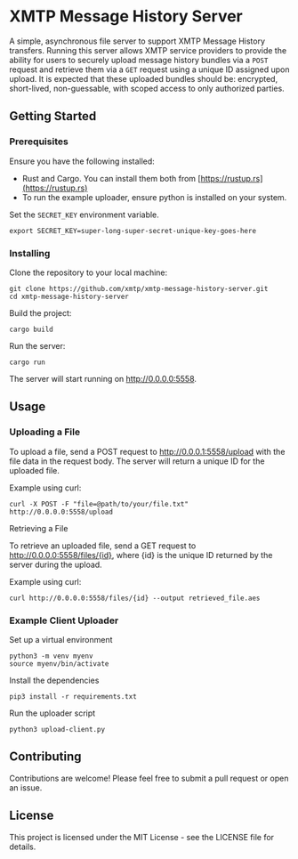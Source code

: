# XMTP Message History Server

A simple, asynchronous file server to support XMTP Message History transfers. Running this server allows XMTP service providers to provide the ability for users to securely upload message history bundles via a `POST` request and retrieve them via a `GET` request using a unique ID assigned upon upload.   It is expected that these uploaded bundles should be: encrypted, short-lived, non-guessable, with scoped access to only authorized parties.

## Getting Started

### Prerequisites

Ensure you have the following installed:

- Rust and Cargo. You can install them both from [https://rustup.rs](https://rustup.rs)
- To run the example uploader, ensure python is installed on your system.

Set the `SECRET_KEY` environment variable.

    export SECRET_KEY=super-long-super-secret-unique-key-goes-here
    

### Installing

Clone the repository to your local machine:

    git clone https://github.com/xmtp/xmtp-message-history-server.git
    cd xmtp-message-history-server

Build the project:

    cargo build

Run the server:

    cargo run

The server will start running on http://0.0.0.0:5558.

## Usage

### Uploading a File

To upload a file, send a POST request to http://0.0.0.1:5558/upload with the file data in the request body. The server will return a unique ID for the uploaded file.

Example using curl:

    curl -X POST -F "file=@path/to/your/file.txt" http://0.0.0.0:5558/upload

Retrieving a File

To retrieve an uploaded file, send a GET request to http://0.0.0.0:5558/files/{id}, where {id} is the unique ID returned by the server during the upload.

Example using curl:

    curl http://0.0.0.0:5558/files/{id} --output retrieved_file.aes

### Example Client Uploader 

Set up a virtual environment

    python3 -m venv myenv
    source myenv/bin/activate

Install the dependencies

    pip3 install -r requirements.txt

Run the uploader script

    python3 upload-client.py


## Contributing

Contributions are welcome! Please feel free to submit a pull request or open an issue.

## License

This project is licensed under the MIT License - see the LICENSE file for details.
